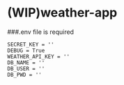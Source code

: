 # (WIP)weather-app

###.env file is required
```
SECRET_KEY = ''
DEBUG = True
WEATHER_API_KEY = ''
DB_NAME = ''
DB_USER = ''
DB_PWD = ''
```
